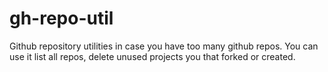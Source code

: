 # gh-repo-util
Github repository utilities in case you have too many github repos.  You can use it list all repos, delete unused projects you that forked or created.  
